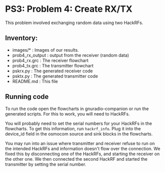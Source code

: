 # PS3: Problem 4: Create RX/TX
This problem involved exchanging random data using two HackRFs.

## Inventory:
- images/* : Images of our results.
- prob4_rx_output : output from the receiver (random data)
- prob4_rx.grc : The receiver flowchart
- prob4_tx.grc : The transmitter flowchart
- pskrx.py : The generated receiver code
- psktx.py : The generated transmitter code
- README.md : This file

## Running code
To run the code open the flowcharts in gnuradio-companion or run the
generated scripts.  For this to work, you will need to HackRFs.

You will probably need to set the serial numbers for your HackRFs in the
flowcharts.  To get this information, run `hackrf_info`.  Plug it into
the device_id field in the osmocom source and sink blocks in the flowcharts.

You may run into an issue where transmitter and receiver refuse to run on the
intended HackRFs and information doesn't flow over the connection.  We fixed
this by disconnecting one of the HackRFs, and starting the receiver on the
other one.  We then connected the second HackRF and started the transmitter
by setting the serial number.
